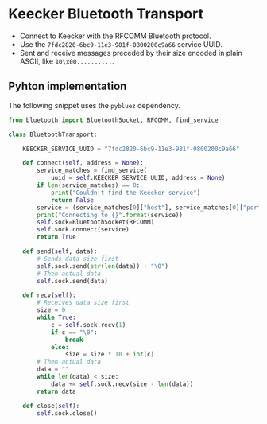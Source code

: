 # Keecker Bluetooth Transport

- Connect to Keecker with the RFCOMM Bluetooth protocol.
- Use the `7fdc2820-6bc9-11e3-981f-0800200c9a66` service UUID.
- Sent and receive messages preceded by their size encoded in plain ASCII, like `10\x00..........`.

## Pyhton implementation

The following snippet uses the `pybluez` dependency.

```python
from bluetooth import BluetoothSocket, RFCOMM, find_service

class BluetoothTransport:

    KEECKER_SERVICE_UUID = "7fdc2820-6bc9-11e3-981f-0800200c9a66"

    def connect(self, address = None):
        service_matches = find_service(
            uuid = self.KEECKER_SERVICE_UUID, address = None)
        if len(service_matches) == 0:
            print("Couldn't find the Keecker service")
            return False
        service = (service_matches[0]["host"], service_matches[0]["port"])
        print("Connecting to {}".format(service))
        self.sock=BluetoothSocket(RFCOMM)
        self.sock.connect(service)
        return True

    def send(self, data):
        # Sends data size first
        self.sock.send(str(len(data)) + "\0")
        # Then actual data
        self.sock.send(data)

    def recv(self):
        # Receives data size first
        size = 0
        while True:
            c = self.sock.recv(1)
            if c == "\0":
                break
            else:
                size = size * 10 + int(c)
        # Then actual data
        data = ""
        while len(data) < size:
            data += self.sock.recv(size - len(data))
        return data

    def close(self):
        self.sock.close()

```
